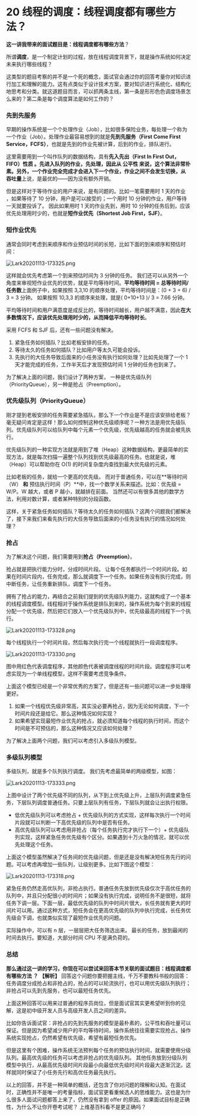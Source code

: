 # 20 线程的调度：线程调度都有哪些方法？

**这一讲我带来的面试题目是：线程调度都有哪些方法**？

所谓**调度**，是一个制定计划的过程，放在线程调度背景下，就是操作系统如何决定未来执行哪些线程？

这类型的题目考察的并不是一个死的概念，面试官会通过你的回答考量你对知识进行加工和理解的能力。这有点类似于设计技术方案，要对知识进行系统化、结构化地思考和分类。就这道题目而言，可以抓两条主线，第一条是形形色色调度场景怎么来的？第二条是每个调度算法是如何工作的？

### 先到先服务

早期的操作系统是一个个处理作业（Job），比如很多保险业务，每处理一个称为一个作业（Job）。处理作业最容易想到的就是**先到先服务（First Come First Service，FCFS）**，也就是先到的作业先被计算，后到的作业，排队进行。

这里需要用到一个叫作队列的数据结构，具有**先入先出（First In First Out，FIFO）性质 **。先进入队列的作业，先处理，因此从** 公平性 **来说，这个算法非常朴素。另外，一个作业完全完成才会进入下一个作业，作业之间不会发生切换，从** 吞吐量**上说，是最优的——因为没有额外开销。

但是这样对于等待作业的用户来说，是有问题的。比如一笔需要用时 1 天的作业 ，如果等待了 10 分钟，用户是可以接受的；一个用时 10 分钟的作业，用户等待一天就要投诉了。 因此如果用时 1 天的作业先到，用时 10 分钟的任务后到，应该优先处理用时少的，也就是**短作业优先（Shortest Job First，SJF）**。

### 短作业优先

通常会同时考虑到来顺序和作业预估时间的长短，比如下面的到来顺序和预估时间：

![Lark20201113-173325.png](assets/Ciqc1F-uUwyAXKj6AABwvcEuVH0735.png)

这样就会优先考虑第一个到来预估时间为 3 分钟的任务。 我们还可以从另外一个角度来审视短作业优先的优势，就是平均等待时间。**平均等待时间 = 总等待时间/任务数**上面例子中，如果按照 3,3,10 的顺序处理，平均等待时间是：(0 + 3 + 6) / 3 = 3 分钟。 如果按照 10,3,3 的顺序来处理，就是( 0+10+13 )/ 3 = 7.66 分钟。

平均等待时间和用户满意度是成反比的，等待时间越长，用户越不满意，因此**在大多数情况下，应该优先处理用时少的，从而降低平均等待时长**。

采用 FCFS 和 SJF 后，还有一些问题没有解决。

1. 紧急任务如何插队？比如老板安排的任务。
1. 等待太久的任务如何插队？比如用户等太久可能会投诉。
1. 先执行的大任务导致后面来的小任务没有执行如何处理？比如先处理了一个 1 天才能完成的任务，工作半天后才发现预估时间 1 分钟的任务也到来了。

为了解决上面的问题，我们设计了两种方案， 一种是优先级队列（PriorityQueue），另一种是抢占（Preemption）。

### 优先级队列（PriorityQueue）

刚才提到老板安排的任务需要紧急插队，那么下一个作业是不是应该安排给老板？毫无疑问肯定是这样！那么如何控制这种优先级顺序呢？一种方法是用优先级队列。优先级队列可以给队列中每个元素一个优先级，优先级越高的任务就会被先执行。

优先级队列的一种实现方法就是用到了堆（Heap）这种数据结构，更最简单的实现方法，就是每次扫描一遍整个队列找到优先级最高的任务。也就是说，堆（Heap）可以帮助你在 O(1) 的时间复杂度内查找到最大优先级的元素。

比如老板的任务，就给一个更高的优先级。 而对于普通任务，可以在\*\*等待时间（W） **和** 预估执行时间（P）\*\*中，找一个数学关系来描述。比如：优先级 = W/P。W 越大，或者 P 越小，就越排在前面。 当然还可以有很多其他的数学方法，利用对数计算，或者某种特别的分段函数。

这样，关于紧急任务如何插队？等待太久的任务如何插队？这两个问题我们都解决了，接下来我们来看先执行的大任务导致后面来的小任务没有执行的情况如何处理？

### 抢占

为了解决这个问题，我们需要用到**抢占（Preemption）**。

抢占就是把执行能力分时，分成时间片段。 让每个任务都执行一个时间片段。如果在时间片段内，任务完成，那么就调度下一个任务。如果任务没有执行完成，则中断任务，让任务重新排队，调度下一个任务。

拥有了抢占的能力，再结合之前我们提到的优先级队列能力，这就构成了一个基本的线程调度模型。线程相对于操作系统是排队到来的，操作系统为每个到来的线程分配一个优先级，然后把它们放入一个优先级队列中，优先级最高的线程下一个执行。

![Lark20201113-173328.png](assets/CgqCHl-uUx2AZFakAACjU3Bi2eE649.png)

每个线程执行一个时间片段，然后每次执行完一个线程就执行一段调度程序。

![Lark20201113-173330.png](assets/Ciqc1F-uUyaAUVSDAAB3mZmSb3A937.png)

图中用红色代表调度程序，其他颜色代表被调度线程的时间片段。调度程序可以考虑实现为一个单线程模型，这样不需要考虑竞争条件。

上面这个模型已经是一个非常优秀的方案了，但是还有一些问题可以进一步处理得更好。

1. 如果一个线程优先级非常高，其实没必要再抢占，因为无论如何调度，下一个时间片段还是给它。那么这种情况如何实现？
1. 如果希望实现最短作业优先的抢占，就必须知道每个线程的执行时间，而这个时间是不可预估的，那么这种情况又应该如何处理？

为了解决上面两个问题，我们可以考虑引入多级队列模型。

### 多级队列模型

多级队列，就是多个队列执行调度。 我们先考虑最简单的两级模型，如图：

![Lark20201113-173333.png](assets/CgqCHl-uUzCAVhhzAAFSttJfDs4355.png)

上图中设计了两个优先级不同的队列，从下到上优先级上升，上层队列调度紧急任务，下层队列调度普通任务。只要上层队列有任务，下层队列就会让出执行权限。

- 低优先级队列可以考虑抢占 + 优先级队列的方式实现，这样每次执行一个时间片段就可以判断一下高优先级的队列中是否有任务。
- 高优先级队列可以考虑用非抢占（每个任务执行完才执行下一个）+ 优先级队列实现，这样紧急任务优先级有个区分。如果遇到十万火急的情况，就可以优先处理这个任务。

上面这个模型虽然解决了任务间的优先级问题，但是还是没有解决短任务先行的问题。可以考虑再增加一些队列，让级别更多。比如下图这个模型：

![Lark20201113-173318.png](assets/Ciqc1F-uUzqAMYY-AADMHX-2Dso456.png)

紧急任务仍然走高优队列，非抢占执行。普通任务先放到优先级仅次于高优任务的队列中，并且只分配很小的时间片；如果没有执行完成，说明任务不是很短，就将任务下调一层。下面一层，最低优先级的队列中时间片很大，长任务就有更大的时间片可以用。通过这种方式，短任务会在更高优先级的队列中执行完成，长任务优先级会下调，也就类似实现了最短作业优先的问题。

实际操作中，可以有 n 层，一层层把大任务筛选出来。 最长的任务，放到最闲的时间去执行。要知道，大部分时间 CPU 不是满负荷的。

### 总结

**那么通过这一讲的学习，你现在可以尝试来回答本节关联的面试题目：线程调度都有哪些方法 **？** 【解析】** 回答这个问题你要把握主线，千万不要教科书般的回答：任务调度分成抢占和非抢占的，抢占的可以轮流执行，也可以用优先级队列执行；非抢占可以先到先服务，也可以最短任务优先。

上面这种回答可以用来过普通的程序员岗位，但是面试官其实更希望听到你的见解，这是初中级开发人员与高级开发人员之间的差异。

比如你告诉面试官：非抢占的先到先服务的模型是最朴素的，公平性和吞吐量可以保证。但是因为希望减少用户的平均等待时间，操作系统往往需要实现抢占。操作系统实现抢占，仍然希望有优先级，希望有最短任务优先。

但是这里有个困难，操作系统无法预判每个任务的预估执行时间，就需要使用分级队列。最高优先级的任务可以考虑非抢占的优先级队列。 其他任务放到分级队列模型中执行，从最高优先级时间片段最小向最低优先级时间片段最大逐渐沉淀。这样就同时保证了小任务先行和高优任务最先执行。

以上的回答，并不是一种简单的概括，还包含了你对问题的理解和认知。在面试时，正确性并不是唯一的考量指标，面试官更看重候选人的思维能力。这也是为什么很多人面试问题都答上来了，仍然没有拿到 offer 的原因。如果面试目标是正确性，为什么不让你开卷考试呢？ 上维基百科看不是更正确吗？
